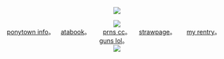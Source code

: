 <p align="center">
<img src="https://komarev.com/ghpvc/?username=GIRLERASER&color=7276BD&label=KIDDOS">
</p>

<p align="center">
<img src="https://i.postimg.cc/hvP7h2Jb/Untitled2682-20250715210628.png"> 
<br><a href="https://rentry.co/skulls">ponytown info</a>。   ⠀<a href=https://ishmael.atabook.org>atabook</a>。 ⠀⠀ <a href=https://pronouns.cc/@girleraser>prns cc</a>。  ⠀ <a href=https://girleraser.straw.page>strawpage</a>。  ⠀⠀<a href="https://rentry.co/romantics">my rentry</a>。 ⠀ ⠀<a href=https://guns.lol/girleraser>guns lol</a>。 ⠀⠀ <br>
<img src= "https://spotify-github-profile.kittinanx.com/api/view?uid=316jynlqyyw2teijbwdr2dzem624&cover_image=true&theme=natemoo-re&show_offline=true&background_color=121212&interchange=false&bar_color=2c2f81&bar_color_cover=false">
</p>
